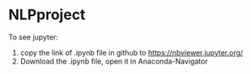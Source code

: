 # NLPproject

To see jupyter:
1. copy the link of .ipynb file in github to https://nbviewer.jupyter.org/
2. Download the .ipynb file, open it in Anaconda-Navigator
